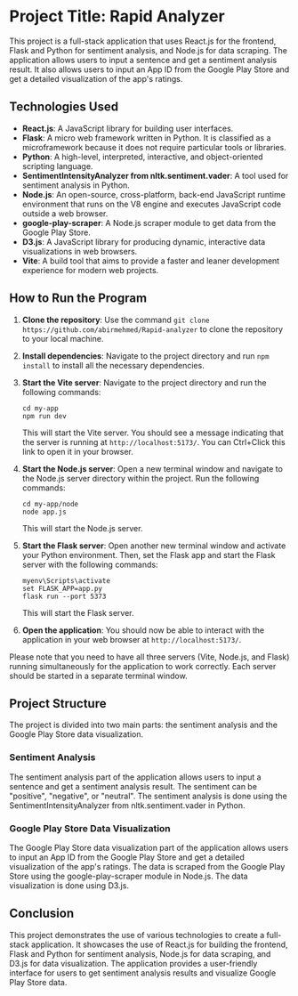 # Project Title: Rapid Analyzer 
This project is a full-stack application that uses React.js for the frontend, Flask and Python for sentiment analysis, and Node.js for data scraping. The application allows users to input a sentence and get a sentiment analysis result. It also allows users to input an App ID from the Google Play Store and get a detailed visualization of the app's ratings.

## Technologies Used

- **React.js**: A JavaScript library for building user interfaces.
- **Flask**: A micro web framework written in Python. It is classified as a microframework because it does not require particular tools or libraries.
- **Python**: A high-level, interpreted, interactive, and object-oriented scripting language.
- **SentimentIntensityAnalyzer from nltk.sentiment.vader**: A tool used for sentiment analysis in Python.
- **Node.js**: An open-source, cross-platform, back-end JavaScript runtime environment that runs on the V8 engine and executes JavaScript code outside a web browser.
- **google-play-scraper**: A Node.js scraper module to get data from the Google Play Store.
- **D3.js**: A JavaScript library for producing dynamic, interactive data visualizations in web browsers.
- **Vite**: A build tool that aims to provide a faster and leaner development experience for modern web projects.

## How to Run the Program

1. **Clone the repository**: Use the command `git clone https://github.com/abirmehmed/Rapid-analyzer` to clone the repository to your local machine.

2. **Install dependencies**: Navigate to the project directory and run `npm install` to install all the necessary dependencies.

3. **Start the Vite server**: Navigate to the project directory and run the following commands:

   ```
   cd my-app
   npm run dev
   ```

   This will start the Vite server. You should see a message indicating that the server is running at `http://localhost:5173/`. You can Ctrl+Click this link to open it in your browser.

4. **Start the Node.js server**: Open a new terminal window and navigate to the Node.js server directory within the project. Run the following commands:

   ```
   cd my-app/node
   node app.js
   ```

   This will start the Node.js server.

5. **Start the Flask server**: Open another new terminal window and activate your Python environment. Then, set the Flask app and start the Flask server with the following commands:

   ```
   myenv\Scripts\activate
   set FLASK_APP=app.py
   flask run --port 5373
   ```

   This will start the Flask server.

6. **Open the application**: You should now be able to interact with the application in your web browser at `http://localhost:5173/`.

Please note that you need to have all three servers (Vite, Node.js, and Flask) running simultaneously for the application to work correctly. Each server should be started in a separate terminal window.

## Project Structure

The project is divided into two main parts: the sentiment analysis and the Google Play Store data visualization.

### Sentiment Analysis

The sentiment analysis part of the application allows users to input a sentence and get a sentiment analysis result. The sentiment can be "positive", "negative", or "neutral". The sentiment analysis is done using the SentimentIntensityAnalyzer from nltk.sentiment.vader in Python.

### Google Play Store Data Visualization

The Google Play Store data visualization part of the application allows users to input an App ID from the Google Play Store and get a detailed visualization of the app's ratings. The data is scraped from the Google Play Store using the google-play-scraper module in Node.js. The data visualization is done using D3.js.

## Conclusion

This project demonstrates the use of various technologies to create a full-stack application. It showcases the use of React.js for building the frontend, Flask and Python for sentiment analysis, Node.js for data scraping, and D3.js for data visualization. The application provides a user-friendly interface for users to get sentiment analysis results and visualize Google Play Store data.
